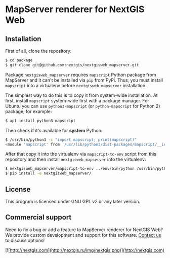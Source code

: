 # MapServer renderer for NextGIS Web

## Installation

First of all, clone the repository:

```bash
$ cd package
$ git clone git@github.com:nextgis/nextgisweb_mapserver.git
```

Package `nextgisweb_mapserver` requires `mapscript` Python package from
MapServer and it can't be installed via `pip` from PyPi. Thus, you must install
`mapscript` into a virtualenv before `nextgisweb_mapserver` installation.

The simplest way to do this is to copy it from system-wide installation. At
first, install `mapscript` system-wide first with a package manager. For Ubuntu
you can use `python3-mapscript` (or `python-mapscript` for Python 2) package,
for example:

```bash
$ apt install python3-mapscript
```

Then check if it's available for **system** Python:

```bash
$ /usr/bin/python3 -c "import mapscript; print(mapscript)"
<module 'mapscript' from '/usr/lib/python3/dist-packages/mapscript/__init__.py'>
```

After that copy it into the virtualenv via `mapscript-to-env` script from this
repository and then install `nextgisweb_mapserver` into the virtualenv:

```bash
$ nextgisweb_mapserver/mapscript-to-env ../env/bin/python /usr/bin/python3
$ pip install -e nextgisweb_mapserver/
```

## License

This program is licensed under GNU GPL v2 or any later version.

## Commercial support

Need to fix a bug or add a feature to MapServer renderer for NextGIS Web? We
provide custom development and support for this software.
[Contact us](http://nextgis.ru/en/contact/) to discuss options!

[![http://nextgis.com](http://nextgis.ru/img/nextgis.png)](http://nextgis.com)
